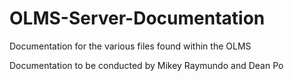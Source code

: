 # OLMS-Server-Documentation
Documentation for the various files found within the OLMS

Documentation to be conducted by Mikey Raymundo and Dean Po
